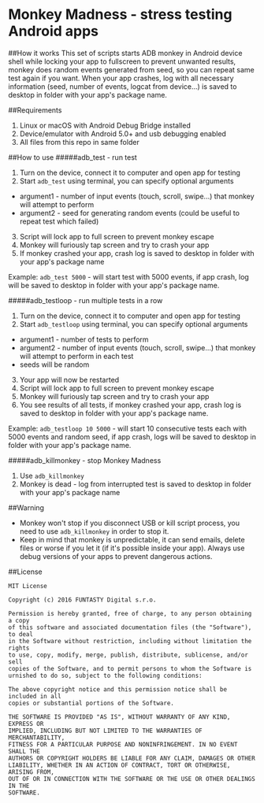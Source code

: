 # Monkey Madness - stress testing Android apps

##How it works
This set of scripts starts ADB monkey in Android device shell while locking your app to fullscreen to prevent unwanted results, monkey does random events generated from seed, so you can repeat same test again if you want. When your app crashes, log with all necessary information (seed, number of events, logcat from device...) is saved to desktop in folder with your app's package name.

##Requirements
1. Linux or macOS with Android Debug Bridge installed
2. Device/emulator with Android 5.0+ and usb debugging enabled
3. All files from this repo in same folder

##How to use
#####adb_test - run test
1. Turn on the device, connect it to computer and open app for testing
2. Start `adb_test` using terminal, you can specify optional arguments 
  - argument1 - number of input events (touch, scroll, swipe...) that monkey will attempt to perform
  - argument2 - seed for generating random events (could be useful to repeat test which failed)
3. Script will lock app to full screen to prevent monkey escape
4. Monkey will furiously tap screen and try to crash your app
5. If monkey crashed your app, crash log is saved to desktop in folder with your app's package name

Example: `adb_test 5000` - will start test with 5000 events, if app crash, log will be saved to desktop in folder with your app's package name.

#####adb_testloop - run multiple tests in a row
1. Turn on the device, connect it to computer and open app for testing
2. Start `adb_testloop` using terminal, you can specify optional arguments 
  - argument1 - number of tests to perform 
  - argument2 - number of input events (touch, scroll, swipe...) that monkey will attempt to perform in each test
  - seeds will be random
3. Your app will now be restarted
4. Script will lock app to full screen to prevent monkey escape
5. Monkey will furiously tap screen and try to crash your app
6. You see results of all tests, if monkey crashed your app, crash log is saved to desktop in folder with your app's package name.

Example: `adb_testloop 10 5000` - will start 10 consecutive tests each with 5000 events and random seed, if app crash, logs will be saved to desktop in folder with your app's package name.

#####adb_killmonkey - stop Monkey Madness
1. Use `adb_killmonkey`
2. Monkey is dead - log from interrupted test is saved to desktop in folder with your app's package name
 
##Warning
- Monkey won't stop if you disconnect USB or kill script process, you need to use `adb_killmonkey` in order to stop it.
- Keep in mind that monkey is unpredictable, it can send emails, delete files or worse if you let it (if it's possible inside your app). Always use debug versions of your apps to prevent dangerous actions.

##License

    MIT License
    
    Copyright (c) 2016 FUNTASTY Digital s.r.o.

    Permission is hereby granted, free of charge, to any person obtaining a copy
    of this software and associated documentation files (the "Software"), to deal
    in the Software without restriction, including without limitation the rights
    to use, copy, modify, merge, publish, distribute, sublicense, and/or sell
    copies of the Software, and to permit persons to whom the Software is
    urnished to do so, subject to the following conditions:

    The above copyright notice and this permission notice shall be included in all
    copies or substantial portions of the Software.

    THE SOFTWARE IS PROVIDED "AS IS", WITHOUT WARRANTY OF ANY KIND, EXPRESS OR
    IMPLIED, INCLUDING BUT NOT LIMITED TO THE WARRANTIES OF MERCHANTABILITY,
    FITNESS FOR A PARTICULAR PURPOSE AND NONINFRINGEMENT. IN NO EVENT SHALL THE
    AUTHORS OR COPYRIGHT HOLDERS BE LIABLE FOR ANY CLAIM, DAMAGES OR OTHER
    LIABILITY, WHETHER IN AN ACTION OF CONTRACT, TORT OR OTHERWISE, ARISING FROM,
    OUT OF OR IN CONNECTION WITH THE SOFTWARE OR THE USE OR OTHER DEALINGS IN THE
    SOFTWARE.
